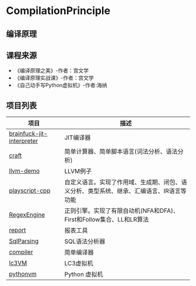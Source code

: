 # CompilationPrinciple
## 编译原理

## 课程来源
- 《编译原理之美》-作者：宫文学
- 《编译原理实战课》-作者：宫文学
- 《自己动手写Python虚拟机》-作者:海纳

## 项目列表
项目 | 描述 | 
-|-|
[brainfuck-jit-interpreter](/brainfuck-jit-interpreter/) | JIT编译器 |
[craft](/craft/) | 简单计算器、简单脚本语言(词法分析、语法分析) |
[llvm-demo](/llvm-demo/) | LLVM例子 |
[playscript-cpp](/playscript-cpp/) | 自定义语言。实现了作用域、生成期、闭包、语义分析、类型系统、继承、汇编语言、IR语言等功能 |
[RegexEngine](/RegexEngine/)|正则引擎。实现了有限自动机(NFA和DFA)、First和Follow集合、LL和LR算法|
[report](/report/) |报表工具 |
[SqlParsing](/SqlParsing/) | SQL语法分析器 |
[compiler](/compiler/) | 简单编译器 |
[lc3VM](/lc3VM/) | LC3虚拟机 |
[pythonvm](/pythonvm/)| Python 虚拟机|
